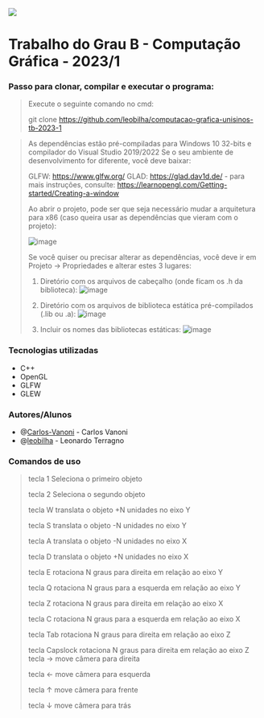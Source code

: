 ![](https://upload.wikimedia.org/wikipedia/pt/9/91/Lp_logo_unisinos.png)

# Trabalho do Grau B - Computação Gráfica - 2023/1

### Passo para clonar, compilar e executar o programa: 

> Execute o seguinte comando no cmd: 
> 
> git clone https://github.com/leobilha/computacao-grafica-unisinos-tb-2023-1
> 

>
>As dependências estão pré-compiladas para Windows 10 32-bits e compilador do Visual Studio 2019/2022
>Se o seu ambiente de desenvolvimento for diferente, você deve baixar:
>
> GLFW: https://www.glfw.org/
> GLAD: https://glad.dav1d.de/ - para mais instruções, consulte: https://learnopengl.com/Getting-started/Creating-a-window
>
> Ao abrir o projeto, pode ser que seja necessário mudar a arquitetura para x86 (caso queira usar as dependências que vieram com o projeto):
>
>![image](https://user-images.githubusercontent.com/2465857/128773364-4589fffe-57f9-4de2-acdf-7898abbaad8b.png)
>
>Se você quiser ou precisar alterar as dependências, você deve ir em Projeto -> Propriedades e alterar estes 3 lugares:
>
>1) Diretório com os arquivos de cabeçalho (onde ficam os .h da biblioteca): 
>![image](https://user-images.githubusercontent.com/2465857/128772404-13b3a1a4-fc71-4a93-9de1-1eb9cba05969.png)
>
>2) Diretório com os arquivos de biblioteca estática pré-compilados (.lib ou .a):
>![image](https://user-images.githubusercontent.com/2465857/128772735-d04bec8e-edcd-485f-a103-e66f1810cdad.png)
>
>3) Incluir os nomes das bibliotecas estáticas:
>![image](https://user-images.githubusercontent.com/2465857/128772961-04745bc6-ef1d-45b3-9aa7-a623d2af3065.png)


### Tecnologias utilizadas
* C++
* OpenGL
* GLFW
* GLEW

### Autores/Alunos 

* @[Carlos-Vanoni](https://github.com/Carlos-Vanoni) - Carlos Vanoni
* @[leobilha](https://github.com/leobilha) - Leonardo Terragno

### Comandos de uso

>tecla 1	Seleciona o primeiro objeto
>
>tecla 2	Seleciona o segundo objeto
>
>tecla W	translata o objeto +N unidades no eixo Y
>
>tecla S	translata o objeto -N unidades no eixo Y
>
>tecla A	translata o objeto -N unidades no eixo X
>
>tecla D	translata o objeto +N unidades no eixo X
>
>tecla E	rotaciona N graus para direita em relação ao eixo Y
>
>tecla Q	rotaciona N graus para a esquerda em relação ao eixo Y
>
>tecla Z	rotaciona N graus para direita em relação ao eixo X
>
>tecla C	rotaciona N graus para a esquerda em relação ao eixo X
>
>tecla Tab	rotaciona N graus para direita em relação ao eixo Z
>
>tecla Capslock rotaciona N graus para direita em relação ao eixo Z
>tecla →	move câmera para direita
>
>tecla ←	move câmera para esquerda
>
>tecla ↑	move câmera para frente
>
>tecla ↓	move câmera para trás
